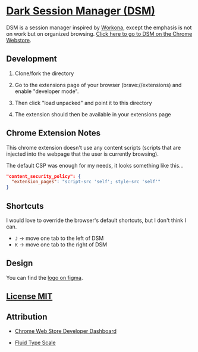 # [Dark Session Manager (DSM)](https://github.com/chris56974/dark-session-manager)

DSM is a session manager inspired by [Workona](https://workona.com/), except the emphasis is not on work but on organized browsing. [Click here to go to DSM on the Chrome Webstore](https://chrome.google.com/webstore/detail/dark-session-manager/koliemhjhigddgnlnaanhijbfdhfkeba).

## Development

1. Clone/fork the directory 

2. Go to the extensions page of your browser (brave://extensions) and enable "developer mode".

3. Then click "load unpacked" and point it to this directory

4. The extension should then be available in your extensions page

## Chrome Extension Notes

This chrome extension doesn't use any content scripts (scripts that are injected into the webpage that the user is currently browsing).

The default CSP was enough for my needs, it looks something like this...

```json
"content_security_policy": {
  "extension_pages": "script-src 'self'; style-src 'self'"
}
```

## Shortcuts

I would love to override the browser's default shortcuts, but I don't think I can.

- `J` -> move one tab to the left of DSM
- `K` -> move one tab to the right of DSM

## Design

You can find the [logo on figma](https://www.figma.com/file/f3AxaotOiuVRECkb7Iqy8k/Dark-Session-Manager-Logo?node-id=0%3A1).

## [License MIT](https://github.com/chris56974/dark-session-manager/LICENSE)

## Attribution

- [Chrome Web Store Developer Dashboard](https://chrome.google.com/webstore/devconsole)

- [Fluid Type Scale](https://www.fluid-type-scale.com/)

